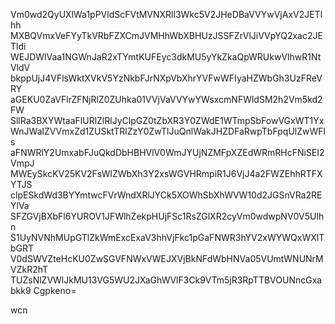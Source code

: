 Vm0wd2QyUXlWa1pPVldScFVtMVNXRll3Wkc5V2JHeDBaVVYwVjAxV2JETlhh
MXBQVmxVeFYyTkVRbFZXCmJVMHhWbXBHUzJSSFZrVlJiVVpYQ2xac2JETldi
WEJDWlVaa1NGWnJaR2xTYmtKUFEyc3dkMU5yYkZkaQpWRUkwVlhwR1NtVldV
bkppUjJ4VFlsWktXVkV5YzNkbFJrNXpVbXhrYVFwWFIyaHZWbGh3UzFReVRY
aGEKU0ZaVFlrZFNjRlZ0ZUhka01VVjVaVVYwYWsxcmNFWldSM2h2Vm5kd2FW
SllRa3BXYWtaaFlURlZlRlJyClpGZ0tZbXR3Y0ZWdE1WTmpSbFowVGxWT1Yx
WnJWalZVVmxZd1ZUSktTRlZzY0ZwTlJuQnlWakJHZDFaRwpTbFpqUlZwWFls
aFNWRlY2UmxabFJuQkdDbHBHVlV0WmJYUjNZMFpXZEdWRmRHcFNiSEI2VmpJ
MWEySkcKV25KV2FsWlZWbXh3Y2xsWGVHRmpiR1J6VjJ4a2FWZEhhRTFXYTJS
clpESkdWd3BYYmtwcFVrWndXRlJYCk5XOWhSbXhWVW10d2JGSnVRa2REYlVa
SFZGVjBXbFl6YUROV1JFWlhZekpHUjFSc1RsZGlXR2cyVm0wdwpNV0V5Ulhn
S1UyNVNhMUpGTlZkWmExcExaV3hhVjFkc1pGaFNWR3hYV2xWYWQxWXlTbGRT
V0dSWVZteHcKU0ZwSGVFNWxVWEJXVjBkNFdWbHNVa05VUmtWNUNrMVZkR2hT
TUZsNlZVWlJkMU13VG5WU2JXaGhWVlF3Ck9VTm5jR3RpTTBVOUNncGxabkk9
Cgpkeno=

wcn